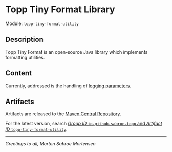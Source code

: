 # Topp Tiny Format Library

Module: `topp-tiny-format-utility`

## Description

Topp Tiny Format is an open-source Java library which implements formatting utilities.

## Content

Currently, addressed is the handling of
[logging parameters](src/main/java/com/yelstream/topp/util/format).

## Artifacts

Artifacts are released to the [Maven Central Repository](https://search.maven.org/).

For the latest version,
search 
[_Group ID_ `io.github.sabroe.topp` and _Artifact ID_ `topp-tiny-format-utility`](https://search.maven.org/search?q=g:io.github.sabroe.topp%20AND%20a:topp-tiny-format-utility).

---

_Greetings to all, Morten Sabroe Mortensen_
